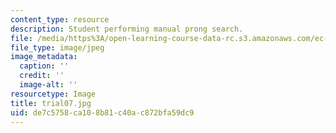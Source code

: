 ```yaml
---
content_type: resource
description: Student performing manual prong search.
file: /media/https%3A/open-learning-course-data-rc.s3.amazonaws.com/ec-s06-design-for-demining-spring-2007/de7c5758ca108b81c40ac872bfa59dc9_trial07.jpg
file_type: image/jpeg
image_metadata:
  caption: ''
  credit: ''
  image-alt: ''
resourcetype: Image
title: trial07.jpg
uid: de7c5758-ca10-8b81-c40a-c872bfa59dc9
---
```

